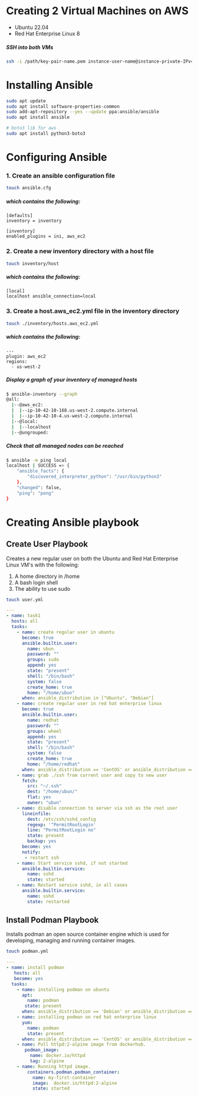 # Creating 2 Virtual Machines on AWS
* Ubuntu 22.04
* Red Hat Enterprise Linux 8

##### SSH into both VMs
```bash
ssh -i /path/key-pair-name.pem instance-user-name@instance-private-IPv4-address
```

# Installing Ansible
```bash
sudo apt update
sudo apt install software-properties-common
sudo add-apt-repository --yes --update ppa:ansible/ansible
sudo apt install ansible

# boto3 lib for aws
sudo apt install python3-boto3
```

# Configuring Ansible
### 1. Create an ansible configuration file
```bash
touch ansible.cfg
```
##### which contains the following:
```
[defaults]
inventory = inventory

[inventory]
enabled_plugins = ini, aws_ec2
```
### 2. Create a new inventory directory with a host file
```bash
touch inventory/host
```
##### which contains the following:
```
[local]
localhost ansible_connection=local
```
### 3. Create a host.aws_ec2.yml file in the inventory directory
```bash
touch ./inventory/hosts.aws_ec2.yml
```
##### which contains the following:
```
---
plugin: aws_ec2
regions:
  - us-west-2
```
##### Display a graph of your inventory of managed hosts
```bash
$ ansible-inventory --graph
@all:
  |--@aws_ec2:
  |  |--ip-10-42-10-168.us-west-2.compute.internal
  |  |--ip-10-42-10-4.us-west-2.compute.internal
  |--@local:
  |  |--localhost
  |--@ungrouped:
```


##### Check that all managed nodes can be reached

```bash
$ ansible -m ping local
localhost | SUCCESS => {
    "ansible_facts": {
        "discovered_interpreter_python": "/usr/bin/python3"
    },
    "changed": false,
    "ping": "pong"
}
```


# Creating Ansible playbook

## Create User Playbook
Creates a new regular user on both the Ubuntu and Red Hat Enterprise Linux VM's with the following:
1. A home directory in /home
2. A bash login shell
3. The ability to use sudo

```bash
touch user.yml
```

```YAML
---
- name: task1
  hosts: all
  tasks:
    - name: create regular user in ubuntu
      become: true
      ansible.builtin.user:
        name: ubun
        password: ""
        groups: sudo
        append: yes
        state: "present"
        shell: "/bin/bash"
        system: false
        create_home: true
        home: "/home/ubun"
      when: ansible_distribution in ["Ubuntu", "Debian"]
    - name: create regular user in red hat enterprise linux
      become: true
      ansible.builtin.user:
        name: redhat
        password: ""
        groups: wheel
        append: yes
        state: "present"
        shell: "/bin/bash"
        system: false
        create_home: true
        home: "/home/redhat"
      when: ansible_distribution == 'CentOS' or ansible_distribution == 'Red Hat Enterprise Linux'
    - name: grab ./ssh from current user and copy to new user
      fetch:
        src: "~/.ssh"
        dest: "/home/ubun/"
        flat: yes
        owner: "ubun"
    - name: disable connection to server via ssh as the root user
      lineinfile:
        dest: /etc/ssh/sshd_config
        regexp: '^PermitRootLogin'
        line: "PermitRootLogin no"
        state: present
        backup: yes
      become: yes
      notify:
       - restart ssh
    - name: Start service sshd, if not started
      ansible.builtin.service:
        name: sshd
        state: started
    - name: Restart service sshd, in all cases
      ansible.builtin.service:
        name: sshd
        state: restarted
```

## Install Podman Playbook
Installs podman an open source container engine which is used for developing, managing and running container images.

```bash
touch podman.yml
```

```YAML
---
- name: install podman
   hosts: all
   become: yes
  tasks:
    - name: installing podman on ubuntu
      apt:
        name: podman
       state: present
      when: ansible_distribution == 'Debian' or ansible_distribution == 'Ubuntu'
    - name: installing podman on red hat enterprise linux
      yum:
        name: podman
        state: present
      when: ansible_distribution == 'CentOS' or ansible_distribution == 'Red Hat Enterprise Linux'
    - name: Pull httpd:2-alpine image from dockerhub.
       podman_image:
         name: docker.io/httpd
         tag: 2-alpine
    - name: Running httpd image.
        containers.podman.podman_container:
          name: my-first-container
          image:  docker.io/httpd:2-alpine
          state: started
```
